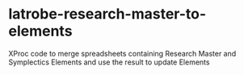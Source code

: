 # latrobe-research-master-to-elements
XProc code to merge spreadsheets containing Research Master and Symplectics Elements and use the result to update Elements
